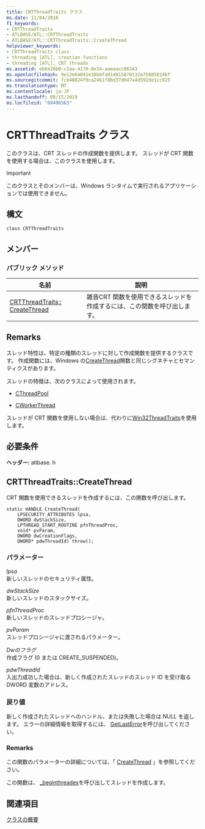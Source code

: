 ```yaml
---
title: CRTThreadTraits クラス
ms.date: 11/04/2016
f1_keywords:
- CRTThreadTraits
- ATLBASE/ATL::CRTThreadTraits
- ATLBASE/ATL::CRTThreadTraits::CreateThread
helpviewer_keywords:
- CRTThreadTraits class
- threading [ATL], creation functions
- threading [ATL], CRT threads
ms.assetid: eb6e20b0-c2aa-4170-8e34-aaeeacc86343
ms.openlocfilehash: 9e12e64041e38b8fa014815870132a75885014bf
ms.sourcegitcommit: fcb48824f9ca24b1f8bd37d647a4d592de1cc925
ms.translationtype: MT
ms.contentlocale: ja-JP
ms.lasthandoff: 08/15/2019
ms.locfileid: "69496563"
---
```

# <a name="crtthreadtraits-class"></a>CRTThreadTraits クラス

このクラスは、CRT スレッドの作成関数を提供します。 スレッドが CRT 関数を使用する場合は、このクラスを使用します。

> [!IMPORTANT]
>  このクラスとそのメンバーは、Windows ランタイムで実行されるアプリケーションでは使用できません。

## <a name="syntax"></a>構文

```
class CRTThreadTraits
```

## <a name="members"></a>メンバー

### <a name="public-methods"></a>パブリック メソッド

|名前|説明|
|----------|-----------------|
|[CRTThreadTraits:: CreateThread](#createthread)|雑音CRT 関数を使用できるスレッドを作成するには、この関数を呼び出します。|

## <a name="remarks"></a>Remarks

スレッド特性は、特定の種類のスレッドに対して作成関数を提供するクラスです。 作成関数には、Windows の[CreateThread](/windows/win32/api/processthreadsapi/nf-processthreadsapi-createthread)関数と同じシグネチャとセマンティクスがあります。

スレッドの特徴は、次のクラスによって使用されます。

- [CThreadPool](../../atl/reference/cthreadpool-class.md)

- [CWorkerThread](../../atl/reference/cworkerthread-class.md)

スレッドが CRT 関数を使用しない場合は、代わりに[Win32ThreadTraits](../../atl/reference/win32threadtraits-class.md)を使用します。

## <a name="requirements"></a>必要条件

**ヘッダー:** atlbase. h

##  <a name="createthread"></a>  CRTThreadTraits::CreateThread

CRT 関数を使用できるスレッドを作成するには、この関数を呼び出します。

```
static HANDLE CreateThread(
    LPSECURITY_ATTRIBUTES lpsa,
    DWORD dwStackSize,
    LPTHREAD_START_ROUTINE pfnThreadProc,
    void* pvParam,
    DWORD dwCreationFlags,
    DWORD* pdwThreadId) throw();
```

### <a name="parameters"></a>パラメーター

*lpsa*<br/>
新しいスレッドのセキュリティ属性。

*dwStackSize*<br/>
新しいスレッドのスタックサイズ。

*pfnThreadProc*<br/>
新しいスレッドのスレッドプロシージャ。

*pvParam*<br/>
スレッドプロシージャに渡されるパラメーター。

*Dwのフラグ*<br/>
作成フラグ (0 または CREATE_SUSPENDED)。

*pdwThreadId*<br/>
入出力成功した場合は、新しく作成されたスレッドのスレッド ID を受け取る DWORD 変数のアドレス。

### <a name="return-value"></a>戻り値

新しく作成されたスレッドへのハンドル、または失敗した場合は NULL を返します。 エラーの詳細情報を取得するには、 [GetLastError](/windows/win32/api/errhandlingapi/nf-errhandlingapi-getlasterror)を呼び出してください。

### <a name="remarks"></a>Remarks

この関数のパラメーターの詳細については、「 [CreateThread](/windows/win32/api/processthreadsapi/nf-processthreadsapi-createthread) 」を参照してください。

この関数は、 [_beginthreadex](../../c-runtime-library/reference/beginthread-beginthreadex.md)を呼び出してスレッドを作成します。

## <a name="see-also"></a>関連項目

[クラスの概要](../../atl/atl-class-overview.md)
